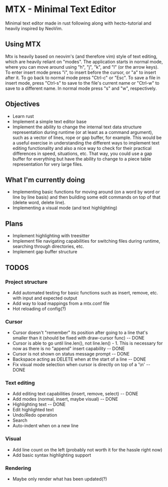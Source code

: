 # MTX - Minimal Text Editor

Minimal text editor made in rust following along with hecto-tutorial
and heavily inspired by NeoVim. 

## Using MTX

Mtx is heavily based on neovim's (and therefore vim) style of text editing, which
are heavily reliant on "modes". The application starts in normal mode, where
you can move around using "h", "j", "k", and "l" (or the arrow
keys). To enter insert mode press "i", to insert before the cursor, or "a" to
insert after it. To go back to normal mode press "Ctrl-c" or "Esc".
To save a file in insert mode, press "Ctrl-s" to save to the file's current
name or "Ctrl-w" to save to a different name. In normal mode press "<Space>s" 
and "<Space>w", respectively.

## Objectives

- Learn rust
- Implement a simple text editor base
- Implement the ability to change the internal text data structure representation
during runtime (or at least as a command argument), such as a vector of lines, rope
or gap buffer, for example. This would be a useful exercise in understanding the
different ways to implement text editing functionality and also a nice way to
check for their practical differences in speed, situations, etc. That way, you
could use a gap buffer for everything but have the ability to change to a piece
table representation for very large files.

## What I'm currently doing

- Implementing basic functions for moving around (on a word by word or line by line basis)
and then building some edit commands on top of that (delete word, delete line).
- Implementing a visual mode (and text highlighting)

## Plans

- Implement highlighting with treesitter
- Implement file navigating capabilities for switching files during runtime,
searching through directories, etc.
- Implement gap buffer structure

## TODOS

### Project structure
- Add automated testing for basic functions such as insert, remove, etc. with
input and expected output
- Add way to load mappings from a mtx.conf file
- Hot reloading of config(?)

### Cursor

- Cursor doesn't "remember" its position after going to a line that's smaller
than it (should be fixed with draw-cursor func) -- DONE
- Cursor is able to go until line.len(), not line.len() - 1. This is necessary
for now as there is no "append" insert capability -- DONE
- Cursor is not shown on status message prompt -- DONE
- Backspace acting as DELETE when at the start of a line -- DONE
- Fix visual mode selection when cursor is directly on top of a '\n' -- DONE

### Text editing

- Add editing text capabilities (insert, remove, select) -- DONE
- Add modes (normal, insert, maybe visual) -- DONE
- Highlighting text -- DONE
- Edit highlighted text
- Undo/Redo operation
- Search 
- Auto-indent when on a new line

### Visual

- Add line count on the left (probably not worth it for the hassle right now)
- Add basic syntax highlighting support

### Rendering

- Maybe only render what has been updated(?)
